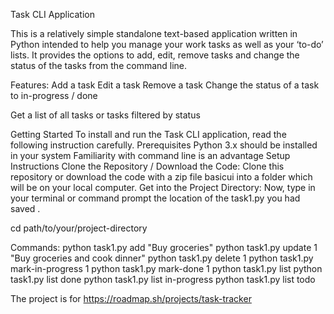 Task CLI Application

This is a relatively simple standalone text-based application written in Python intended to help you manage your work tasks as well as your ‘to-do’ lists. It provides the options to add, edit, remove tasks and change the status of the tasks from the command line.

Features:
Add a task
Edit a task
Remove a task
Change the status of a task to in-progress / done

Get a list of all tasks or tasks filtered by status

Getting Started
To install and run the Task CLI application, read the following instruction carefully.
Prerequisites
Python 3.x should be installed in your system
Familiarity with command line is an advantage
Setup Instructions
Clone the Repository / Download the Code:
Clone this repository or download the code with a zip file basicui into a folder which will be on your local computer.
Get into the Project Directory:
Now, type in your terminal or command prompt the location of the task1.py you had saved .

cd path/to/your/project-directory

Commands:
  python task1.py add "Buy groceries"
  python task1.py update 1 "Buy groceries and cook dinner"
  python task1.py delete 1
  python task1.py mark-in-progress 1
  python task1.py mark-done 1
  python task1.py list
  python task1.py list done
  python task1.py list in-progress
  python task1.py list todo

The project is for https://roadmap.sh/projects/task-tracker
